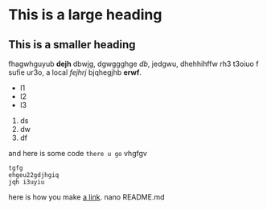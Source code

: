 # This is a large heading

## This is a smaller heading

fhagwhguyub **dejh** dbwjg,
dgwggghge *db*, jedgwu,
dhehhihffw rh3 t3oiuo f sufie ur3o,
a local *fejhrj* bjqhegjhb **erwf**.

- l1
- l2
- l3

1. ds
2. dw
3. df

and here is some code `there u go` vhgfgv
```
tgfg
ehgeu22gdjhgiq
jqh	i3uyiu
```

here is how you make [a link](https://www.wikipedia.org/).
nano README.md
